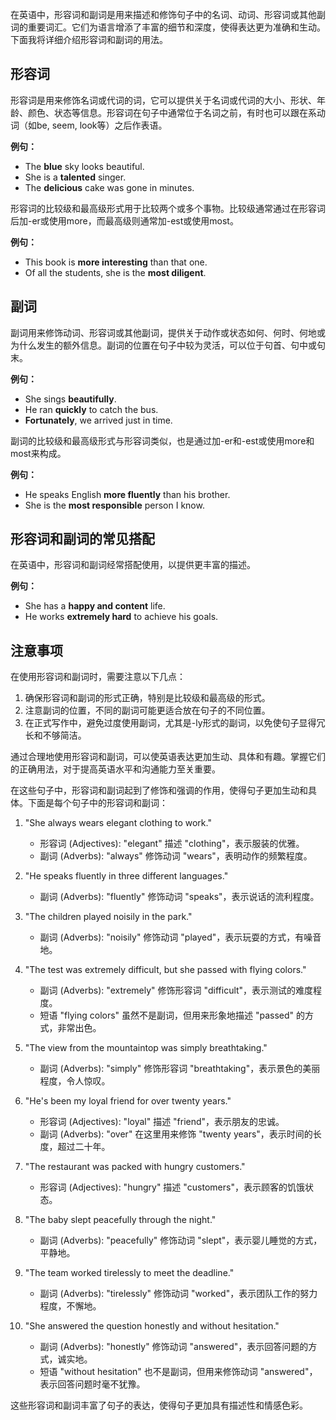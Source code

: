 在英语中，形容词和副词是用来描述和修饰句子中的名词、动词、形容词或其他副词的重要词汇。它们为语言增添了丰富的细节和深度，使得表达更为准确和生动。下面我将详细介绍形容词和副词的用法。

## 形容词

形容词是用来修饰名词或代词的词，它可以提供关于名词或代词的大小、形状、年龄、颜色、状态等信息。形容词在句子中通常位于名词之前，有时也可以跟在系动词（如be, seem, look等）之后作表语。

**例句：**
- The **blue** sky looks beautiful.
- She is a **talented** singer.
- The **delicious** cake was gone in minutes.

形容词的比较级和最高级形式用于比较两个或多个事物。比较级通常通过在形容词后加-er或使用more，而最高级则通常加-est或使用most。

**例句：**
- This book is **more interesting** than that one.
- Of all the students, she is the **most diligent**.

## 副词

副词用来修饰动词、形容词或其他副词，提供关于动作或状态如何、何时、何地或为什么发生的额外信息。副词的位置在句子中较为灵活，可以位于句首、句中或句末。

**例句：**
- She sings **beautifully**.
- He ran **quickly** to catch the bus.
- **Fortunately**, we arrived just in time.

副词的比较级和最高级形式与形容词类似，也是通过加-er和-est或使用more和most来构成。

**例句：**
- He speaks English **more fluently** than his brother.
- She is the **most responsible** person I know.

## 形容词和副词的常见搭配

在英语中，形容词和副词经常搭配使用，以提供更丰富的描述。

**例句：**
- She has a **happy and content** life.
- He works **extremely hard** to achieve his goals.

## 注意事项

在使用形容词和副词时，需要注意以下几点：

1. 确保形容词和副词的形式正确，特别是比较级和最高级的形式。
2. 注意副词的位置，不同的副词可能更适合放在句子的不同位置。
3. 在正式写作中，避免过度使用副词，尤其是-ly形式的副词，以免使句子显得冗长和不够简洁。

通过合理地使用形容词和副词，可以使英语表达更加生动、具体和有趣。掌握它们的正确用法，对于提高英语水平和沟通能力至关重要。

在这些句子中，形容词和副词起到了修饰和强调的作用，使得句子更加生动和具体。下面是每个句子中的形容词和副词：

1. "She always wears elegant clothing to work."
   - 形容词 (Adjectives): "elegant" 描述 "clothing"，表示服装的优雅。
   - 副词 (Adverbs): "always" 修饰动词 "wears"，表明动作的频繁程度。

2. "He speaks fluently in three different languages."
   - 副词 (Adverbs): "fluently" 修饰动词 "speaks"，表示说话的流利程度。

3. "The children played noisily in the park."
   - 副词 (Adverbs): "noisily" 修饰动词 "played"，表示玩耍的方式，有噪音地。

4. "The test was extremely difficult, but she passed with flying colors."
   - 副词 (Adverbs): "extremely" 修饰形容词 "difficult"，表示测试的难度程度。
   - 短语 "flying colors" 虽然不是副词，但用来形象地描述 "passed" 的方式，非常出色。

5. "The view from the mountaintop was simply breathtaking."
   - 副词 (Adverbs): "simply" 修饰形容词 "breathtaking"，表示景色的美丽程度，令人惊叹。

6. "He's been my loyal friend for over twenty years."
   - 形容词 (Adjectives): "loyal" 描述 "friend"，表示朋友的忠诚。
   - 副词 (Adverbs): "over" 在这里用来修饰 "twenty years"，表示时间的长度，超过二十年。

7. "The restaurant was packed with hungry customers."
   - 形容词 (Adjectives): "hungry" 描述 "customers"，表示顾客的饥饿状态。

8. "The baby slept peacefully through the night."
   - 副词 (Adverbs): "peacefully" 修饰动词 "slept"，表示婴儿睡觉的方式，平静地。

9. "The team worked tirelessly to meet the deadline."
   - 副词 (Adverbs): "tirelessly" 修饰动词 "worked"，表示团队工作的努力程度，不懈地。

10. "She answered the question honestly and without hesitation."
    - 副词 (Adverbs): "honestly" 修饰动词 "answered"，表示回答问题的方式，诚实地。
    - 短语 "without hesitation" 也不是副词，但用来修饰动词 "answered"，表示回答问题时毫不犹豫。

这些形容词和副词丰富了句子的表达，使得句子更加具有描述性和情感色彩。